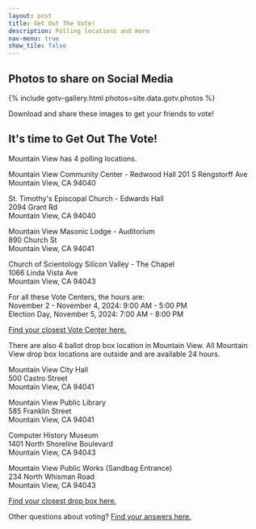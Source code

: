 ```yaml
---
layout: post
title: Get Out The Vote!
description: Polling locations and more
nav-menu: true
show_tile: false
---
```


## Photos to share on Social Media

{% include gotv-gallery.html photos=site.data.gotv.photos %}

Download and share these images to get your friends to vote!

## It's time to Get Out The Vote!
  
Mountain View has 4 polling locations. 
  
Mountain View Community Center - Redwood Hall
201 S Rengstorff Ave  
Mountain View, CA 94040  
  
St. Timothy's Episcopal Church - Edwards Hall  
2094 Grant Rd  
Mountain View, CA 94040  
  
Mountain View Masonic Lodge - Auditorium  
890 Church St  
Mountain View, CA 94041  

Church of Scientology Silicon Valley - The Chapel  
1066 Linda Vista Ave  
Mountain View, CA 94043  
  
For all these Vote Centers, the hours are:  
November 2 - November 4, 2024: 9:00 AM - 5:00 PM  
Election Day, November 5, 2024: 7:00 AM - 8:00 PM  
  
[Find your closest Vote Center here.](https://rovservices.sccgov.org/Home/IndexPost?selected=vc)  
  
There are also 4 ballot drop box location in Mountain View. All Mountain View drop box locations are outside and are available 24 hours.  
  
Mountain View City Hall  
500 Castro Street  
Mountain View, CA 94041   
  
Mountain View Public Library   
585 Franklin Street  
Mountain View, CA 94041  
  
Computer History Museum  
1401 North Shoreline Boulevard  
Mountain View, CA 94043  
  
Mountain View Public Works (Sandbag Entrance)  
234 North Whisman Road  
Mountain View, CA 94043  
  
[Find your closest drop box here.](https://rovservices.sccgov.org/Home/IndexPost?selected=do&electionId=137&distance=5&navtab=vc&asm=simple)  

Other questions about voting? [Find your answers here.](https://vote.santaclaracounty.gov/home)  